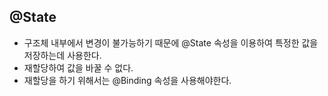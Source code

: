 ## @State
  - 구조체 내부에서 변경이 불가능하기 때문에 @State 속성을 이용하여 특정한 값을 저장하는데 사용한다.
  - 재할당하여 값을 바꿀 수 없다.
  - 재할당을 하기 위해서는 @Binding 속성을 사용해야한다.
